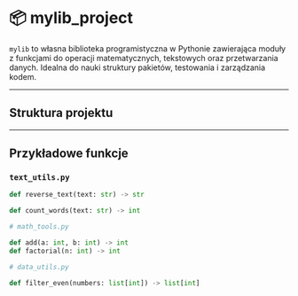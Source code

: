 # 📦 mylib_project

`mylib` to własna biblioteka programistyczna w Pythonie zawierająca moduły z funkcjami do operacji matematycznych, tekstowych oraz przetwarzania danych. Idealna do nauki struktury pakietów, testowania i zarządzania kodem.

---

##  Struktura projektu


---

##  Przykładowe funkcje

###  `text_utils.py`

```python
def reverse_text(text: str) -> str

def count_words(text: str) -> int

# math_tools.py

def add(a: int, b: int) -> int
def factorial(n: int) -> int

# data_utils.py

def filter_even(numbers: list[int]) -> list[int]
